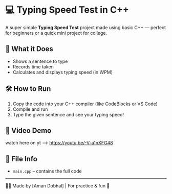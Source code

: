 # 💻 Typing Speed Test in C++

A super simple **Typing Speed Test** project made using basic C++ — perfect for beginners or a quick mini project for college.

## 🧠 What it Does
- Shows a sentence to type
- Records time taken
- Calculates and displays typing speed (in WPM)

## 🛠 How to Run
1. Copy the code into your C++ compiler (like CodeBlocks or VS Code)
2. Compile and run
3. Type the given sentence and see your typing speed!

## 🎥 Video Demo
watch here on yt --> https://youtu.be/-V-a1nXFG48

## 📁 File Info
- `main.cpp` – contains the full code

---

👨‍💻 Made by [Aman Dobhal] | For practice & fun 🚀
